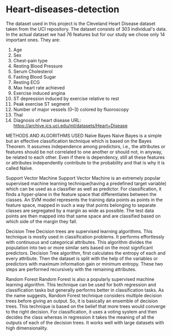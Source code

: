 # Heart-diseases-detection

The dataset used in this project is the Cleveland Heart Disease dataset taken from the UCI repository. The dataset consists of 303 individual's data. In the actual dataset we had 76 features but for our study we chose only 14 important ones. They are:
1. Age
2. Sex
3. Chest-pain type
4. Resting Blood Pressure
5. Serum Cholesterol
6. Fasting Blood Sugar
7. Resting ECG
8. Max heart rate achieved
9. Exercise induced angina
10. ST depression induced by exercise relative to rest
11.  Peak exercise ST segment
12. Number of major vessels (0–3) colored by fluoroscopy
13. Thal 
14. Diagnosis of heart disease
URL: https://archive.ics.uci.edu/ml/datasets/Heart+Disease
 
METHODS AND ALGORITHMS USED
Naïve Bayes
Naive Bayes is a simple but an effective classification technique which is based on the Bayes Theorem.  It assumes  independence among  predictors,  i.e.,  the  attributes  or  features  should  be  not correlated to one another or should not,  in anyway, be related to each other. Even if there is dependency, still all these features or attributes independently contribute to the probability and that is why it is called Naïve.
 
Support Vector Machine
Support  Vector  Machine  is  an  extremely  popular  supervised machine learning technique(having a predefined  target variable) which  can  be  used  as  a  classifier  as  well  as    predictor.  For classification, it finds a hyper-plane in the feature space that differentiates between the classes. An SVM model represents the training data points as points in the feature space, mapped in such a way that points belonging to separate classes are segregated by a margin as wide as possible. The test data points are then mapped into that same space and are classified based on which side of the margin they fall.
 
Decision Tree
Decision trees are supervised learning algorithms. This technique is mostly used in classification problems.  It performs effortlessly with continuous and categorical attributes.  This algorithm divides the population into two or more similar sets based on the most significant predictors. Decision Tree algorithm, first calculates the entropy of each and every attribute.  Then the dataset is  split with  the  help  of  the variables  or  predictors  with  maximum information  gain  or  minimum  entropy.  These two steps are performed recursively with the remaining attributes.
 
Random Forest
Random Forest is also a popularly supervised machine learning algorithm. This technique can be used for both regression and classification tasks but generally performs better in classification tasks. As the name suggests, Random Forest technique considers multiple decision trees before giving an output. So, it is basically an ensemble of decision trees.  This  technique  is  based  on  the belief  that  more trees  would  converge  to  the  right decision.  For  classification,  it  uses  a  voting  system  and  then decides the class whereas in regression it takes the meaning of all the outputs  of  each  of  the decision  trees.  It works well with large datasets with high dimensionality.
